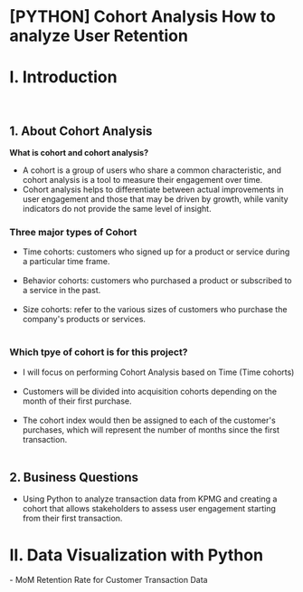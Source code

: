 # [PYTHON] Cohort Analysis How to analyze User Retention
<h1>I. Introduction</h1>
<br>
<h2>1. About Cohort Analysis</h2>
  <b>What is cohort and cohort analysis?</b>
  <ul>
    <li> A cohort is a group of users who share a common characteristic, and cohort analysis is a tool to measure their engagement over time. </li>
    <li>Cohort analysis helps to differentiate between actual improvements in user engagement and those that may be driven by growth, while vanity indicators do not provide the same level of insight.</li>
  </ul>
  <h3>Three major types of Cohort</h3>
  <ul>
    <li>Time cohorts: customers who signed up for a product or service during a particular time frame.</li><br>
    <li>Behavior cohorts: customers who purchased a product or subscribed to a service in the past.</li><br>
    <li>Size cohorts: refer to the various sizes of customers who purchase the company's products or services.</li><br>
  </ul>
  <h3> Which tpye of cohort is for this project?</h3>
  <ul>
    <li>I will focus on performing Cohort Analysis based on Time (Time cohorts)</li><br>
    <li>Customers will be divided into acquisition cohorts depending on the month of their first purchase.</li><br>
    <li>The cohort index would then be assigned to each of the customer's purchases, which will represent the number of months since the first transaction.</li><br>
    </ul>
<h2>2. Business Questions</h2>
<ul>
  <li>Using Python to analyze transaction data from KPMG and creating a cohort that allows stakeholders to assess user engagement starting from their first transaction.</li>
</ul>
<h1>II. Data Visualization with Python</h1>
- MoM Retention Rate for Customer Transaction Data
